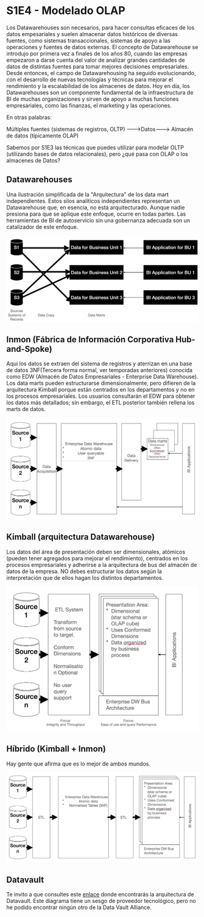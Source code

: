 # S1E4 - Modelado OLAP

Los Datawarehouses son necesarios, para hacer consultas eficaces de los datos empesariales y suelen almacenar datos históricos de diversas fuentes, como sistemas transaccionales, sistemas de apoyo a las operaciones y fuentes de datos externas. El concepto de Datawarehouse se introdujo por primera vez a finales de los años 80, cuando las empresas empezaron a darse cuenta del valor de analizar grandes cantidades de datos de distintas fuentes para tomar mejores decisiones empresariales. Desde entonces, el campo de Datawarehousing ha seguido evolucionando, con el desarrollo de nuevas tecnologías y técnicas para mejorar el rendimiento y la escalabilidad de los almacenes de datos. Hoy en día, los Datawarehouses son un componente fundamental de la infraestructura de BI de muchas organizaciones y sirven de apoyo a muchas funciones empresariales, como las finanzas, el marketing y las operaciones.

En otras palabras:

Múltiples fuentes (sistemas de registros, OLTP) --->Datos---> Almacén de datos (típicamente OLAP)

Sabemos por S1E3 las técnicas que puedes utilizar para modelar OLTP (utilizando bases de datos relacionales), pero ¿qué pasa con OLAP o los almacenes de Datos? 

## Datawarehouses 
Una ilustración simplificada de la "Arquitectura" de los data mart independientes. Estos silos analíticos independientes representan un Datawarehouse que, en esencia, no está arquitecturado. Aunque nadie presiona para que se aplique este enfoque, ocurre en todas partes. Las herramientas de BI de autoservicio sin una gobernanza adecuada son un catalizador de este enfoque. 

![DataMarts](/Season%201/S1E4/images/datamarts.png)

## Inmon (Fábrica de Información Corporativa Hub-and-Spoke)
Aquí los datos se extraen del sistema de registros y aterrizan en una base de datos 3NF(Tercera forma normal, ver temporadas anteriores) conocida como EDW (Almacén de Datos Empresariales - Enterprise Data Warehouse). Los data marts pueden estructurarse dimensionalmente, pero difieren de la arquitectura Kimball porque están centrados en los departamentos y no en los procesos empresariales. Los usuarios consultarán el EDW para obtener los datos más detallados; sin embargo, el ETL posterior también rellena los marts de datos.

![Inmon](/Season%201/S1E4/images/Inmon.png)

## Kimball (arquitectura Datawarehouse)
Los datos del área de presentación deben ser dimensionales, atómicos (pueden tener agregados para mejorar el rendimiento), centrados en los procesos empresariales y adherirse a la arquitectura de bus del almacén de datos de la empresa. NO debes estructurar los datos según la interpretación que de ellos hagan los distintos departamentos.

![Kimball](/Season%201/S1E4/images/Kimball.png)

## Híbrido (Kimball + Inmon)
Hay gente que afirma que es lo mejor de ambos mundos. 

![Híbrido](/Season%201/S1E4/images/Hybrid.png)

## Datavault

Te invito a que consultes este [enlace](https://datavaultalliance.com/news/building-a-real-time-data-vault-in-snowflake/) donde encontrarás la arquitectura de Datavault. Este diagrama tiene un sesgo de proveedor tecnológico, pero no he podido encontrar ningún otro de la Data Vault Alliance.
